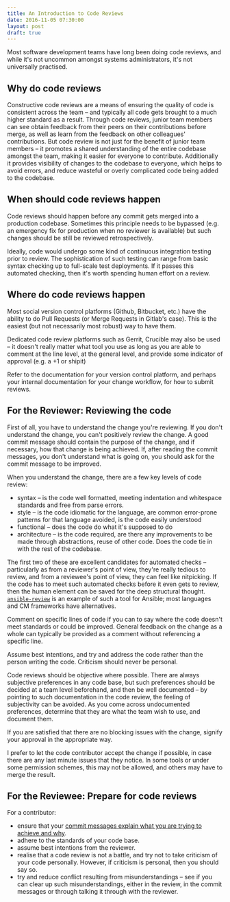 ```yaml
---
title: An Introduction to Code Reviews
date: 2016-11-05 07:30:00
layout: post
draft: true
---
```

Most software development teams have long been doing code reviews, and
while it's not uncommon amongst systems administrators, 
it's not universally practised.

## Why do code reviews

Constructive code reviews are a means of ensuring the quality
of code is consistent across the team &ndash;
and typically all code gets brought to a much higher standard as a result.
Through code reviews, junior team members can see obtain feedback from
their peers on their contributions before merge, as well as learn
from the feedback on other colleagues' contributions. But code review
is not just for the benefit of junior team members &ndash; it promotes
a shared understanding of the entire codebase amongst the team,
making it easier for everyone to contribute. Additionally it
provides visibility of changes to the codebase to everyone, which
helps to avoid errors, and reduce wasteful or overly complicated
code being added to the codebase.

## When should code reviews happen

Code reviews should happen before any commit gets merged into
a production codebase. Sometimes this principle needs to be
bypassed (e.g. an emergency fix for production when no reviewer
is available) but such changes should be still be reviewed
retrospectively.

Ideally, code would undergo some kind of continuous integration
testing prior to review. The sophistication of such testing
can range from basic syntax checking up to full-scale test deployments.
If it passes this automated checking, then it's worth spending
human effort on a review.

## Where do code reviews happen

Most social version control platforms (Github, Bitbucket, etc.)
have the ability to do
Pull Requests (or Merge Requests in Gitlab's case). This is the
easiest (but not necessarily most robust) way to have them.

Dedicated code review platforms such as Gerrit, Crucible may
also be used &ndash; it doesn't really matter what tool you
use as long as you are able to comment at the line level, at
the general level, and provide some indicator of approval
(e.g. a +1 or shipit)

Refer to the documentation for your version control platform,
and perhaps your internal documentation for your change
workflow, for how to submit reviews.

## For the Reviewer: Reviewing the code

First of all, you have to understand the change you're reviewing.
If you don't understand the change, you can't positively review
the change. A good commit message should contain the purpose of
the change, and if necessary, how that change is being achieved.
If, after reading the commit messages, you don't understand what
is going on, you should ask for the commit message to be improved.

When you understand the change, there are a few key levels of
code review:

- syntax &ndash; is the code well formatted, meeting indentation and
  whitespace standards and free from parse errors.
- style &ndash; is the code idiomatic for the language, are common
  error-prone patterns for that language avoided, is the code
  easily understood
- functional &ndash; does the code do what it's supposed to do
- architecture &ndash; is the code required, are there any improvements
  to be made through abstractions, reuse of other code. Does the
  code tie in with the rest of the codebase.

The first two of these are excellent candidates for automated checks &ndash;
particularly as from a reviewer's point of view, they're really
tedious to review, and from a reviewee's point of view, they can feel
like nitpicking. If the code has to meet such automated
checks before it even gets to review, then the human element
can be saved for the deep structural thought.
[`ansible-review`](/2016/06/28/announcing-ansible-review.html) is
an example of such a tool for Ansible; most languages and CM
frameworks have alternatives.

Comment on specific lines of code if you can to say where the
code doesn't meet standards or could be improved. General feedback
on the change as a whole can typically be provided as a comment
without referencing a specific line.

Assume best intentions, and try and address the code rather than
the person writing the code. Criticism should never be personal.

Code reviews should be objective where possible. There are always
subjective preferences in any code base, but such preferences should
be decided at a team level beforehand, and then be well documented &ndash;
by pointing to such documentation in the code
review, the feeling of subjectivity can be avoided. As you come
across undocumented preferences, determine that they are what
the team wish to use, and document them.

If you are satisfied that there are no blocking issues with the
change, signify your approval in the appropriate way.

I prefer to let the code contributor accept the change if possible,
in case there are any last minute issues that they notice. In some
tools or under some permission schemes, this may not be allowed,
and others may have to merge the result.

## For the Reviewee: Prepare for code reviews

For a contributor:

- ensure that your [commit messages explain
  what you are trying to achieve and why](http://chris.beams.io/posts/git-commit/).
- adhere to the standards of your code base.
- assume best intentions from the reviewer.
- realise that a code review is not a battle,
  and try not to take criticism of your code personally.
  However, if criticism is personal, then you should say so.
- try and reduce conflict resulting from misunderstandings &ndash;
  see if you can clear up such misunderstandings, either in the review, in the
  commit messages or through talking it through with the reviewer.
